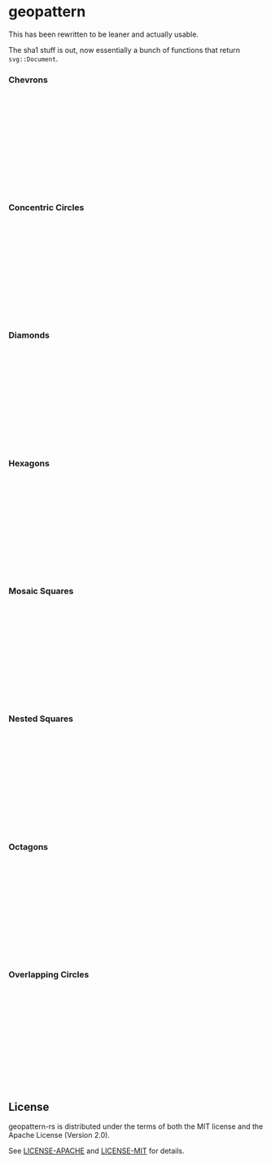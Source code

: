 # geopattern

This has been rewritten to be leaner and actually usable.

The sha1 stuff is out, now essentially a bunch of functions that return `svg::Document`.

### Chevrons

<div style="width:100%;height:12rem;background-image:url(examples/readme/chevrons.svg)"></div>

### Concentric Circles

<div style="width:100%;height:12rem;background-image:url(examples/readme/concentric_circles.svg)"></div>

### Diamonds

<div style="width:100%;height:12rem;background-image:url(examples/readme/diamonds.svg)"></div>

### Hexagons

<div style="width:100%;height:12rem;background-image:url(examples/readme/hexagons.svg)"></div>

### Mosaic Squares

<div style="width:100%;height:12rem;background-image:url(examples/readme/mosaic_squares.svg)"></div>

### Nested Squares

<div style="width:100%;height:12rem;background-image:url(examples/readme/nested_squares.svg)"></div>

### Octagons

<div style="width:100%;height:12rem;background-image:url(examples/readme/octagons.svg)"></div>

### Overlapping Circles

<div style="width:100%;height:12rem;background-image:url(examples/readme/overlapping_circles.svg)"></div>

## License

geopattern-rs is distributed under the terms of both the MIT license and the
Apache License (Version 2.0).

See [LICENSE-APACHE](LICENSE-APACHE) and [LICENSE-MIT](LICENSE-MIT) for details.
